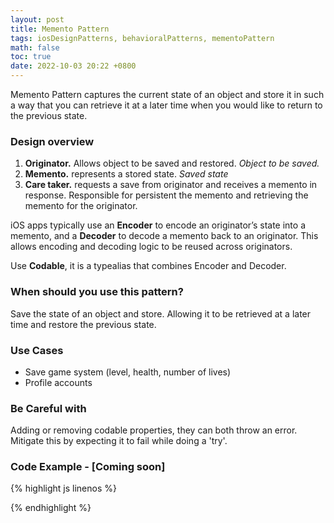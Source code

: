```yaml
---
layout: post
title: Memento Pattern
tags: iosDesignPatterns, behavioralPatterns, mementoPattern
math: false
toc: true
date: 2022-10-03 20:22 +0800
---
```


Memento Pattern captures the current state of an object and store it in such a way that you can retrieve it at a later time when you would like to return to the previous state.

### Design overview

1. **Originator.** Allows object to be saved and restored. _Object to be saved._
2. **Memento.** represents a stored state. _Saved state_
3. **Care taker.** requests a save from originator and receives a memento in response. Responsible for persistent the memento and retrieving the memento for the originator.

iOS apps typically use an **Encoder** to encode an originator’s state into a memento, and a **Decoder** to decode a memento back to an originator. This allows encoding and decoding logic to be reused across originators.

Use **Codable**, it is a typealias that combines Encoder and Decoder.

### When should you use this pattern?

Save the state of an object and store. Allowing it to be retrieved at a later time and restore the previous state.

### Use Cases

- Save game system (level, health, number of lives)
- Profile accounts

### Be Careful with

Adding or removing codable properties, they can both throw an error. Mitigate this by expecting it to fail while doing a 'try'.

### Code Example - [Coming soon]

{% highlight js linenos %}

{% endhighlight %}
